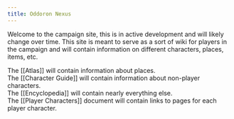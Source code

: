 ```yaml
---
title: Oddoron Nexus
---
```

Welcome to the campaign site, this is in active development and will likely change over time. This site is meant to serve as a sort of wiki for players in the campaign and will contain information on different characters, places, items, etc.

The [[Atlas]] will contain information about places.<br>
The [[Character Guide]] will contain information about non-player characters.<br>
The [[Encyclopedia]] will contain nearly everything else.<br>
The [[Player Characters]] document will contain links to pages for each player character.<br>